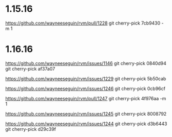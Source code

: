 # 1.15.16

https://github.com/wayneeseguin/rvm/pull/1228
git cherry-pick 7cb9430 -m 1

# 1.16.16

https://github.com/wayneeseguin/rvm/issues/1146
git cherry-pick 0840d94
git cherry-pick af37a07

https://github.com/wayneeseguin/rvm/issues/1229
git cherry-pick 5b50cab

https://github.com/wayneeseguin/rvm/issues/1246
git cherry-pick 0cb96cf

https://github.com/wayneeseguin/rvm/pull/1247
git cherry-pick 4f976aa -m 1

https://github.com/wayneeseguin/rvm/issues/1245
git cherry-pick 8008792

https://github.com/wayneeseguin/rvm/issues/1244
git cherry-pick d3b6443
git cherry-pick d29c39f
